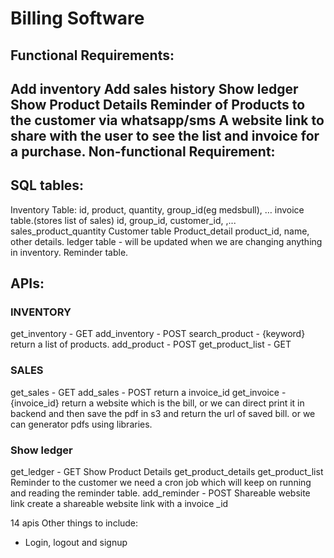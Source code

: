 # Billing Software
## Functional Requirements:
Add inventory
Add sales history
Show ledger
Show Product Details
Reminder of Products to the customer via whatsapp/sms
A website link to share with the user to see the list and invoice for a purchase.
Non-functional Requirement:
-

## SQL tables:
Inventory Table:
id, product, quantity, group_id(eg medsbull), …
invoice table.(stores list of sales)
id, group_id, customer_id, ,...
sales_product_quantity
Customer table
Product_detail
product_id, name, other details.
ledger table - will be updated when we are changing anything in inventory.
Reminder table.


## APIs:
### INVENTORY
get_inventory - GET
add_inventory - POST
search_product - {keyword} return a list of products.
add_product - POST
get_product_list - GET

### SALES
get_sales - GET
add_sales - POST return a invoice_id
get_invoice - {invoice_id} return a website which is the bill, or we can direct print it in backend and then save the pdf in s3 and return the url of saved bill. or we can generator pdfs using libraries.

### Show ledger
get_ledger - GET
Show Product Details
get_product_details
get_product_list
Reminder to the customer
we need a cron job which will keep on running and reading the reminder table.
add_reminder - POST
Shareable website link
create a shareable website link with a invoice _id


14 apis
Other things to include:
- Login, logout and signup
